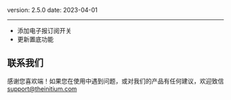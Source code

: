 version: 2.5.0
date: 2023-04-01

---

- 添加电子报订阅开关
- 更新置底功能

## 联系我们

感谢您喜欢端！如果您在使用中遇到问题，或对我们的产品有任何建议，欢迎致信 [support@theinitium.com](mailto:support@theinitium.com)
